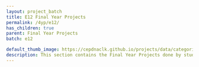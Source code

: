 ```yaml
---
layout: project_batch
title: E12 Final Year Projects
permalink: /4yp/e12/
has_children: true
parent: Final Year Projects
batch: e12

default_thumb_image: https://cepdnaclk.github.io/projects/data/categories/fyp/thumbnail.jpg
description: This section contains the Final Year Projects done by students as a part of CO421 & CO 425 in their final year
---
```

